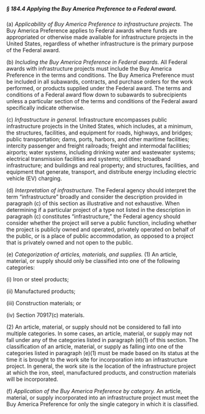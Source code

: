 ##### § 184.4 Applying the Buy America Preference to a Federal award. #####

(a) *Applicability of Buy America Preference to infrastructure projects.* The Buy America Preference applies to Federal awards where funds are appropriated or otherwise made available for infrastructure projects in the United States, regardless of whether infrastructure is the primary purpose of the Federal award.

(b) *Including the Buy America Preference in Federal awards.* All Federal awards with infrastructure projects must include the Buy America Preference in the terms and conditions. The Buy America Preference must be included in all subawards, contracts, and purchase orders for the work performed, or products supplied under the Federal award. The terms and conditions of a Federal award flow down to subawards to subrecipients unless a particular section of the terms and conditions of the Federal award specifically indicate otherwise.

(c) *Infrastructure in general.* Infrastructure encompasses public infrastructure projects in the United States, which includes, at a minimum, the structures, facilities, and equipment for roads, highways, and bridges; public transportation; dams, ports, harbors, and other maritime facilities; intercity passenger and freight railroads; freight and intermodal facilities; airports; water systems, including drinking water and wastewater systems; electrical transmission facilities and systems; utilities; broadband infrastructure; and buildings and real property; and structures, facilities, and equipment that generate, transport, and distribute energy including electric vehicle (EV) charging.

(d) *Interpretation of infrastructure.* The Federal agency should interpret the term “infrastructure” broadly and consider the description provided in paragraph (c) of this section as illustrative and not exhaustive. When determining if a particular project of a type not listed in the description in paragraph (c) constitutes “infrastructure,” the Federal agency should consider whether the project will serve a public function, including whether the project is publicly owned and operated, privately operated on behalf of the public, or is a place of public accommodation, as opposed to a project that is privately owned and not open to the public.

(e) *Categorization of articles, materials, and supplies.* (1) An article, material, or supply should only be classified into one of the following categories:

(i) Iron or steel products;

(ii) Manufactured products;

(iii) Construction materials; or

(iv) Section 70917(c) materials.

(2) An article, material, or supply should not be considered to fall into multiple categories. In some cases, an article, material, or supply may not fall under any of the categories listed in paragraph (e)(1) of this section. The classification of an article, material, or supply as falling into one of the categories listed in paragraph (e)(1) must be made based on its status at the time it is brought to the work site for incorporation into an infrastructure project. In general, the work site is the location of the infrastructure project at which the iron, steel, manufactured products, and construction materials will be incorporated.

(f) *Application of the Buy America Preference by category.* An article, material, or supply incorporated into an infrastructure project must meet the Buy America Preference for only the single category in which it is classified.